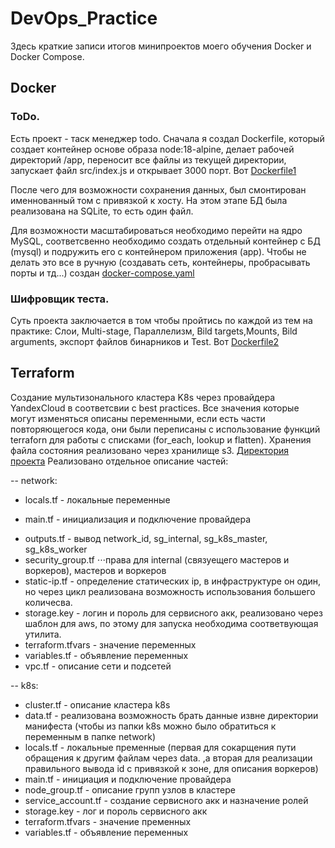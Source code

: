 # DevOps_Practice
Здесь краткие записи итогов минипроектов моего обучения Docker и Docker Compose. 

## Docker

### ToDo.
Есть проект - таск менеджер todo. Сначала я создал Dockerfile, который создает контейнер основе образа node:18-alpine, делает рабочей директорий /app, переносит все файлы из текущей директории, запускает файл src/index.js и открывает 3000 порт. Вот [Dockerfile1](https://github.com/VladimirSemchishin/MyDocker/blob/main/Dockerfile1 "Ссылка на Dockerfile1")

После чего для возможности сохранения данных, был смонтирован именнованный том с привязкой к хосту. На этом этапе БД была реализована на SQLite, то есть один файл.

Для возможности масштабироваться необходимо перейти на ядро MySQL, соответсвенно необходимо создать отдельный контейнер с БД (mysql) и подружить его с контейнером приложения (app). Чтобы не делать это все в ручную (создавать сеть, контейнеры, пробрасывать порты и тд...) создан [docker-compose.yaml](https://github.com/VladimirSemchishin/MyDocker/blob/main/docker-compose.yaml "Ссылка на docker-compose.yaml") 

### Шифровщик теста.
Суть проекта заключается в том чтобы пройтись по каждой из тем на практике: Слои, Multi-stage, Параллелизм, Bild targets,Mounts, Bild arguments, экспорт файлов бинарников и Test. Вот [Dockerfile2](https://github.com/VladimirSemchishin/MyDocker/blob/main/Dockerfile2 "Ссылка на Dockerfile2")


## Terraform
Создание мультизонального кластера K8s через провайдера YandexCloud в соответсвии с best practices. Все значения которые могут изменяться описаны переменными, если есть части повторяющегося кода, они были переписаны с использование функций terraforn для работы с списками (for_each, lookup и flatten). Хранения файла состояния реализовано через хранилище s3. [Директория проекта](https://github.com/VladimirSemchishin/DevOps_Practice/tree/main/Terraform_start/learn-terraform-yandex-cloud-bestpractices "Ссылка на директорию этого проекта")
Реализовано отдельное описание частей:

-- network:  
+ locals.tf          - локальные переменные
- main.tf            - инициализация и подключение провайдера
* outputs.tf         - вывод network_id, sg_internal, sg_k8s_master, sg_k8s_worker
* security_group.tf ⋅⋅⋅права для internal (связуещего мастеров и воркеров), мастеров и воркеров
* static-ip.tf      - определение статических ip, в инфраструктуре он один, но через цикл реализована возможность использования большего количесва.
* storage.key       - логин и пороль для сервисного акк, реализовано через шаблон для aws, по этому для запуска необходима соответвующая утилита.
* terraform.tfvars  - значение переменных
* variables.tf      - объявление переменных
* vpc.tf            - описание сети и подсетей 

-- k8s:     
* cluster.tf         - описание кластера k8s
* data.tf            - реализована возможность брать данные извне директории манифеста (чтобы из папки k8s можно было обратиться к переменным в папке network)
* locals.tf          - локальные пременные (первая для сокарщения пути обращения к другим файлам через data. ,а вторая для реализации правильного вывода id с привязкой к зоне, для описания воркеров)
* main.tf            - инициация и подключение провайдера
* node_group.tf      - описание групп узлов в кластере
* service_account.tf - создание сервисного акк и назначение ролей
* storage.key        - лог и пороль сервисного акк
* terraform.tfvars   - значение пременных
* variables.tf       - объявление переменных


